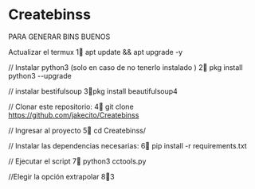# Createbinss
PARA GENERAR BINS BUENOS


Actualizar el termux
 1⃣ apt update && apt upgrade -y

// Instalar python3 (solo en caso de no tenerlo instalado )
 2⃣ pkg install python3 --upgrade

// instalar bestifulsoup
3⃣pkg install beautifulsoup4

// Clonar este repositorio:
 4⃣ git clone
https://github.com/jakecito/Createbinss

// Ingresar al proyecto
 5⃣ cd Createbinss/

// Instalar las dependencias necesarias:
 6⃣ pip install -r requirements.txt

// Ejecutar el script
7⃣ python3 cctools.py

//Elegir la opción extrapolar
8⃣3
